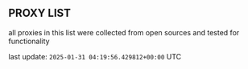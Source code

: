 ## PROXY LIST

all proxies in this list were collected from open sources and tested for functionality

last update: `2025-01-31 04:19:56.429812+00:00` UTC